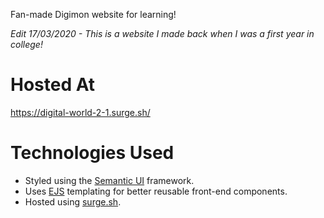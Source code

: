 Fan-made Digimon website for learning!

*Edit 17/03/2020 - This is a website I made back when I was a first year in college!*

# Hosted At
https://digital-world-2-1.surge.sh/

# Technologies Used
* Styled using the [Semantic UI](https://semantic-ui.com/) framework.
* Uses [EJS](https://ejs.co/) templating for better reusable front-end components.
* Hosted using [surge.sh](https://surge.sh/).
